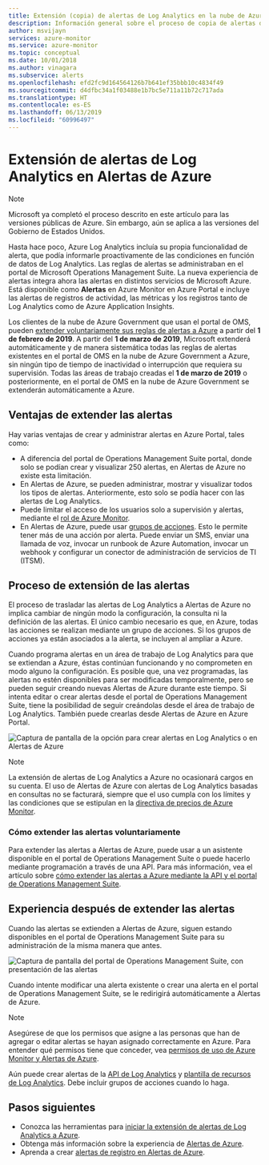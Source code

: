 ```yaml
---
title: Extensión (copia) de alertas de Log Analytics en la nube de Azure Government
description: Información general sobre el proceso de copia de alertas desde Log Analytics en el portal de OMS a Alertas de Azure, con detalles que abordan las inquietudes más frecuentes de los usuarios.
author: msvijayn
services: azure-monitor
ms.service: azure-monitor
ms.topic: conceptual
ms.date: 10/01/2018
ms.author: vinagara
ms.subservice: alerts
ms.openlocfilehash: efd2fc9d164564126b7b641ef35bbb10c4834f49
ms.sourcegitcommit: d4dfbc34a1f03488e1b7bc5e711a11b72c717ada
ms.translationtype: HT
ms.contentlocale: es-ES
ms.lasthandoff: 06/13/2019
ms.locfileid: "60996497"
---
```

# <a name="extend-log-analytics-alerts-to-azure-alerts"></a>Extensión de alertas de Log Analytics en Alertas de Azure

> [!NOTE]
> Microsoft ya completó el proceso descrito en este artículo para las versiones públicas de Azure. Sin embargo, aún se aplica a las versiones del Gobierno de Estados Unidos.  

Hasta hace poco, Azure Log Analytics incluía su propia funcionalidad de alerta, que podía informarle proactivamente de las condiciones en función de datos de Log Analytics. Las reglas de alertas se administraban en el portal de Microsoft Operations Management Suite. La nueva experiencia de alertas integra ahora las alertas en distintos servicios de Microsoft Azure. Está disponible como **Alertas** en Azure Monitor en Azure Portal e incluye las alertas de registros de actividad, las métricas y los registros tanto de Log Analytics como de Azure Application Insights.

Los clientes de la nube de Azure Government que usan el portal de OMS, pueden [extender voluntariamente sus reglas de alertas a Azure](alerts-extend-tool.md) a partir del **1 de febrero de 2019**. A partir del **1 de marzo de 2019**, Microsoft extenderá automáticamente y de manera sistemática todas las reglas de alertas existentes en el portal de OMS en la nube de Azure Government a Azure, sin ningún tipo de tiempo de inactividad o interrupción que requiera su supervisión. Todas las áreas de trabajo creadas el **1 de marzo de 2019** o posteriormente, en el portal de OMS en la nube de Azure Government se extenderán automáticamente a Azure.

## <a name="benefits-of-extending-your-alerts"></a>Ventajas de extender las alertas
Hay varias ventajas de crear y administrar alertas en Azure Portal, tales como:

- A diferencia del portal de Operations Management Suite portal, donde solo se podían crear y visualizar 250 alertas, en Alertas de Azure no existe esta limitación.
- En Alertas de Azure, se pueden administrar, mostrar y visualizar todos los tipos de alertas. Anteriormente, esto solo se podía hacer con las alertas de Log Analytics.
- Puede limitar el acceso de los usuarios solo a supervisión y alertas, mediante el [rol de Azure Monitor](../../azure-monitor/platform/roles-permissions-security.md).
- En Alertas de Azure, puede usar [grupos de acciones](../../azure-monitor/platform/action-groups.md). Esto le permite tener más de una acción por alerta. Puede enviar un SMS, enviar una llamada de voz, invocar un runbook de Azure Automation, invocar un webhook y configurar un conector de administración de servicios de TI (ITSM). 

## <a name="process-of-extending-your-alerts"></a>Proceso de extensión de las alertas
El proceso de trasladar las alertas de Log Analytics a Alertas de Azure no implica cambiar de ningún modo la configuración, la consulta ni la definición de las alertas. El único cambio necesario es que, en Azure, todas las acciones se realizan mediante un grupo de acciones. Si los grupos de acciones ya están asociados a la alerta, se incluyen al ampliar a Azure.

Cuando programa alertas en un área de trabajo de Log Analytics para que se extiendan a Azure, éstas continúan funcionando y no comprometen en modo alguno la configuración. Es posible que, una vez programadas, las alertas no estén disponibles para ser modificadas temporalmente, pero se pueden seguir creando nuevas Alertas de Azure durante este tiempo. Si intenta editar o crear alertas desde el portal de Operations Management Suite, tiene la posibilidad de seguir creándolas desde el área de trabajo de Log Analytics. También puede crearlas desde Alertas de Azure en Azure Portal.

 ![Captura de pantalla de la opción para crear alertas en Log Analytics o en Alertas de Azure](media/alerts-extend/ScheduledDirection.png)

> [!NOTE]
> La extensión de alertas de Log Analytics a Azure no ocasionará cargos en su cuenta. El uso de Alertas de Azure con alertas de Log Analytics basadas en consultas no se facturará, siempre que el uso cumpla con los límites y las condiciones que se estipulan en la [directiva de precios de Azure Monitor](https://azure.microsoft.com/pricing/details/monitor/).  


### <a name="how-to-extend-your-alerts-voluntarily"></a>Cómo extender las alertas voluntariamente
Para extender las alertas a Alertas de Azure, puede usar a un asistente disponible en el portal de Operations Management Suite o puede hacerlo mediante programación a través de una API. Para más información, vea el artículo sobre [cómo extender las alertas a Azure mediante la API y el portal de Operations Management Suite](alerts-extend-tool.md).

## <a name="experience-after-extending-your-alerts"></a>Experiencia después de extender las alertas
Cuando las alertas se extienden a Alertas de Azure, siguen estando disponibles en el portal de Operations Management Suite para su administración de la misma manera que antes.

![Captura de pantalla del portal de Operations Management Suite, con presentación de las alertas](media/alerts-extend/PostExtendList.png)

Cuando intente modificar una alerta existente o crear una alerta en el portal de Operations Management Suite, se le redirigirá automáticamente a Alertas de Azure.  

> [!NOTE]
> Asegúrese de que los permisos que asigne a las personas que han de agregar o editar alertas se hayan asignado correctamente en Azure. Para entender qué permisos tiene que conceder, vea [permisos de uso de Azure Monitor y Alertas de Azure](../../azure-monitor/platform/roles-permissions-security.md).  
> 

Aún puede crear alertas de la [API de Log Analytics](../../azure-monitor/platform/api-alerts.md) y [plantilla de recursos de Log Analytics](../../azure-monitor/insights/solutions-resources-searches-alerts.md). Debe incluir grupos de acciones cuando lo haga.

## <a name="next-steps"></a>Pasos siguientes

* Conozca las herramientas para [iniciar la extensión de alertas de Log Analytics a Azure](alerts-extend-tool.md).
* Obtenga más información sobre la experiencia de [Alertas de Azure](../../azure-monitor/platform/alerts-overview.md).
* Aprenda a crear [alertas de registro en Alertas de Azure](alerts-unified-log.md).

